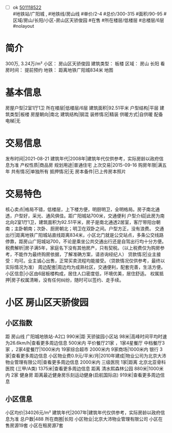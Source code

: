 - [ ] ok [501118522](https://bj.5i5j.com/ershoufang/501118522.html)  
 #地铁站/广阳城 ,  #地铁线/房山线
#单价/2-4 #总价/300-315 #面积/90-95   #区域/房山/长阳/小区-房山区天骄俊园 #在售 #所在楼层/低楼层 #总楼层/6层 #nolayout 
# 简介 
 300万,  3.24万/m² 
小区： 房山区天骄俊园
建筑类型： 板楼
区域： 房山 长阳
看房时间： 提前预约
地铁： 距离地铁广阳城834米 地图
# 基本信息 
 房屋户型|2室1厅1卫
所在楼层|低楼层/6层
建筑面积|92.51平米
户型结构|平层
建筑类型|板楼
房屋朝向|南北
建筑结构|钢混
装修情况|精装
供暖方式|自供暖
配备电梯|无
# 交易信息 
 发布时间|2021-08-21
建筑年代|2008年|建筑年代仅供参考，实际房龄以政府信息为准
产权性质|商品房
规划用途|普通住宅
上次交易|2015-09-16
购房年限|满五年
共有情况|单独所有
抵押情况|无
房本备件|已上传房本照片
# 交易特色 
 核心卖点|格局不错，低楼层，上下楼方便，明厨明卫，全明格局。房子南北通透，户型好，采光、通风俱佳。距广阳城站700米，交通便利
户型介绍|此房为南北向2室1厅1卫，建筑面积为92.51平米，房子是南北通透2居室，客厅带阳台朝南；主卧朝南；次卧、厨房朝北；明卫在双卧之间。户型方正，没有浪费。
交通出行|距离地铁广阳城站直线距离834米，小区北门就是公交站点，多条公交线路停靠，距房山广阳城站700，不论是乘坐公共交通出行还是自驾出行均十分方便。
税费解析|房子满5年，家庭名下没有其他房产，只有契税。（以上税费仅为购房参考，不能作为最终购房依据，了解准确方案，请咨询经纪人）
贷款情况|业主接受：均可。业主诚心出售，正常买卖流程均能接受。（贷款情况仅供参考，最终以实际情况为准）
周边配套|周边均为成熟社区，交通便利，配套完善，生活方便。
小区信息|小区由6层板楼构成，居住人口密度低，环境优美，居住舒适。
权属抵押|房子权属清晰，没有任何纠纷，随时可以签约、走手续。
# 小区 房山区天骄俊园
## 小区指数 
 距 房山线 广阳城地铁站-A2口 990米|距 天骄骏园小区站 98米|高峰时间平均时速为26.6km/h|查看更多周边信息
500米内 平价餐厅21家 ，1家4星餐厅
中档餐厅3家 ，2家4星餐厅|1000米内 19家综合超市
2000米内 9家商场|1000米内 银行 3家|查看更多周边信息
小区物业费0.9元/平米/月|2010年建成|物业公司为北京大沛物业管理有限公司|查看更多周边信息
2000米内 三级医院 1家|距离 北京北亚骨科医院 (三甲/A类) 1375米|查看更多周边信息
距离 清水熙森林公园 880米|1000米内 2家 健身房
距离最近健身房乐刻运动健身(启航国际店) 919米|查看更多周边信息
## 小区信息 
 小区均价|34026元/m²
建筑年代|2007年|建筑年代仅供参考，实际房龄以政府信息为准
总户数|488
所在商圈|长阳
小区物业|北京大沛物业管理有限公司
小区在售房源19套
小区在租房源7套
